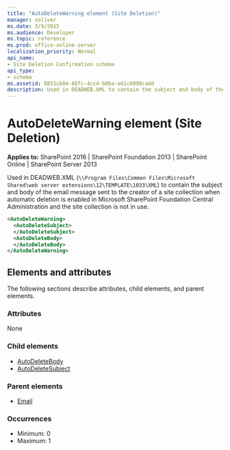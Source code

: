 ```yaml
---
title: "AutoDeleteWarning element (Site Deletion)"
manager: soliver
ms.date: 3/9/2015
ms.audience: Developer
ms.topic: reference
ms.prod: office-online-server
localization_priority: Normal
api_name:
- Site Deletion Confirmation schema
api_type:
- schema
ms.assetid: 8851cb04-88fc-4cc4-b0ba-e61c6090cadd
description: Used in DEADWEB.XML to contain the subject and body of the email message sent to the creator of a site collection when automatic deletion is enabled in Microsoft SharePoint Foundation Central Administration and the site collection is not in use.
---
```


# AutoDeleteWarning element (Site Deletion)

**Applies to:** SharePoint 2016 | SharePoint Foundation 2013 | SharePoint Online | SharePoint Server 2013
  
Used in DEADWEB.XML (`\\Program Files\Common Files\Microsoft Shared\web server extensions\12\TEMPLATE\1033\XML`) to contain the subject and body of the email message sent to the creator of a site collection when automatic deletion is enabled in Microsoft SharePoint Foundation Central Administration and the site collection is not in use.
  
```XML
<AutoDeleteWarning>
  <AutoDeleteSubject>
  </AutoDeleteSubject>
  <AutoDeleteBody>
  </AutoDeleteBody>
</AutoDeleteWarning>
```

## Elements and attributes

The following sections describe attributes, child elements, and parent elements.

### Attributes

None
   
### Child elements

- [AutoDeleteBody](autodeletebody-element-site-deletion.md)
- [AutoDeleteSubject](autodeletesubject-element-site-deletion.md)
   
### Parent elements

- [Email](email-element-site-deletion.md)
   
### Occurrences

- Minimum: 0
- Maximum: 1  

<br/> 
   

